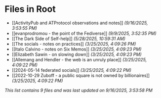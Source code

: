 # Files in Root

- [[ActivityPub and ATProtocol observations and notes]] *(9/16/2025, 3:53:55 PM)*
- [[evanprodromou - the point of the Fediverse]] *(9/9/2025, 3:52:35 PM)*
- [[The Dark Side of Self-help]] *(5/28/2025, 10:59:31 AM)*
- [[The socials - notes on practices]] *(3/25/2025, 4:09:26 PM)*
- [[Italo Calvino - notes on Six Memos]] *(3/25/2025, 4:09:23 PM)*
- [[Elizabeth Sawin - on slowing down]] *(3/25/2025, 4:09:23 PM)*
- [[Allemang and Hendler - the web is an unruly place]] *(3/25/2025, 4:09:22 PM)*
- [[2024-05-14 federated socials]] *(3/25/2025, 4:09:22 PM)*
- [[2022-10-29 Zuboff - a public square is not owned by billionaires]] *(3/25/2025, 4:09:22 PM)*

*This list contains 9 files and was last updated on 9/16/2025, 3:53:58 PM*
